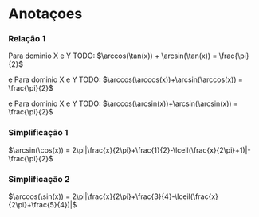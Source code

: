 # Anotaçoes

### Relação 1
Para dominio X e Y TODO:
$\arccos(\tan(x)) + \arcsin(\tan(x)) = \frac{\pi}{2}$

e
Para dominio X e Y TODO:
$\arccos(\arccos(x))+\arcsin(\arccos(x)) = \frac{\pi}{2}$

e
Para dominio X e Y TODO:
$\arccos(\arcsin(x))+\arcsin(\arcsin(x)) = \frac{\pi}{2}$

### Simplificação 1
$\arcsin(\cos(x)) = 2\pi|\frac{x}{2\pi}+\frac{1}{2}-\lceil(\frac{x}{2\pi}+1)|-\frac{\pi}{2}$

### Simplificação 2
$\arccos(\sin(x)) = 2\pi|\frac{x}{2\pi}+\frac{3}{4}-\lceil(\frac{x}{2\pi}+\frac{5}{4})|$




